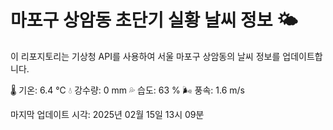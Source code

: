 
# 마포구 상암동 초단기 실황 날씨 정보 🌤️

이 리포지토리는 기상청 API를 사용하여 서울 마포구 상암동의 날씨 정보를 업데이트합니다. 

🌡️ 기온: 6.4 ℃
💧 강수량: 0 mm
💦 습도: 63 %
🌬️ 풍속: 1.6 m/s

마지막 업데이트 시각: 2025년 02월 15일 13시 09분    
